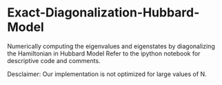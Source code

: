 # Exact-Diagonalization-Hubbard-Model
Numerically computing the eigenvalues and eigenstates by diagonalizing the Hamiltonian in Hubbard Model
Refer to the ipython notebook for descriptive code and comments. 

Desclaimer: Our implementation is not optimized for large values of N.
